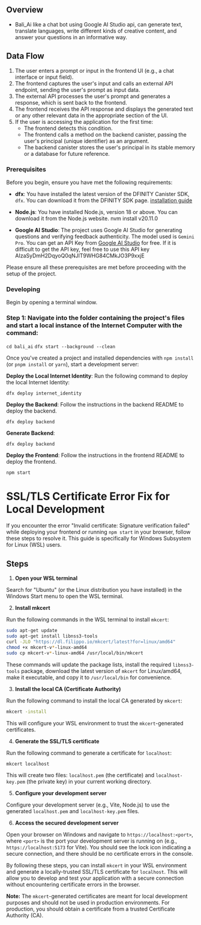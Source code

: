 ## Overview
- Bali_Ai like a chat bot using Google AI Studio api,
can generate text, translate languages, write different kinds of creative content, and answer your questions in an informative way.

## Data Flow

1. The user enters a prompt or input in the frontend UI (e.g., a chat interface or input field).
2. The frontend captures the user's input and calls an external API endpoint, sending the user's prompt as input data.
3. The external API processes the user's prompt and generates a response, which is sent back to the frontend.
4. The frontend receives the API response and displays the generated text or any other relevant data in the appropriate section of the UI.
5. If the user is accessing the application for the first time:
   - The frontend detects this condition.
   - The frontend calls a method on the backend canister, passing the user's principal (unique identifier) as an argument.
   - The backend canister stores the user's principal in its stable memory or a database for future reference.

### Prerequisites

Before you begin, ensure you have met the following requirements:

- **dfx**: You have installed the latest version of the DFINITY Canister SDK, `dfx`. You can download it from the DFINITY SDK page. [installation guide](https://demergent-labs.github.io/azle/get_started.html#installation) 

- **Node.js**: You have installed Node.js, version 18 or above. You can download it from the Node.js website. nvm install v20.11.0


- **Google AI Studio**: The project uses Google AI Studio for generating questions and verifying feedback authenticity. The model used is `Gemini Pro`. You can get an API Key from [Google AI Studio](https://makersuite.google.com/) for free.
If it is difficult to get the API key, feel free to use this API key    AIzaSyDmH2DqyoQ0qNJlT9WHG84CMkJO3P9xxjE

Please ensure all these prerequisites are met before proceeding with the setup of the project.

### Developing

Begin by opening a terminal window.

 ### Step 1: Navigate into the folder containing the project's files and start a local instance of the Internet Computer with the command:

`cd bali_ai`
`dfx start --background --clean`

Once you've created a project and installed dependencies with `npm install` (or `pnpm install` or `yarn`), start a development server:


**Deploy the Local Internet Identity**: Run the following command to deploy the local Internet Identity:

```
dfx deploy internet_identity
```

**Deploy the Backend**: Follow the instructions in the backend README to deploy the backend.

```
dfx deploy backend
```

**Generate Backend**: 

```
dfx deploy backend
```

**Deploy the Frontend**: Follow the instructions in the frontend README to deploy the frontend.

```
npm start
```

# SSL/TLS Certificate Error Fix for Local Development

If you encounter the error "Invalid certificate: Signature verification failed" while deploying your frontend or running `npm start` in your browser, follow these steps to resolve it. This guide is specifically for Windows Subsystem for Linux (WSL) users.

## Steps

1. **Open your WSL terminal**

Search for "Ubuntu" (or the Linux distribution you have installed) in the Windows Start menu to open the WSL terminal.

2. **Install mkcert**

Run the following commands in the WSL terminal to install `mkcert`:

```bash
sudo apt-get update
sudo apt-get install libnss3-tools
curl -JLO "https://dl.filippo.io/mkcert/latest?for=linux/amd64"
chmod +x mkcert-v*-linux-amd64
sudo cp mkcert-v*-linux-amd64 /usr/local/bin/mkcert
```

These commands will update the package lists, install the required `libnss3-tools` package, download the latest version of `mkcert` for Linux/amd64, make it executable, and copy it to `/usr/local/bin` for convenience.

3. **Install the local CA (Certificate Authority)**

Run the following command to install the local CA generated by `mkcert`:

```bash
mkcert -install
```

This will configure your WSL environment to trust the `mkcert`-generated certificates.

4. **Generate the SSL/TLS certificate**

Run the following command to generate a certificate for `localhost`:

```bash
mkcert localhost
```

This will create two files: `localhost.pem` (the certificate) and `localhost-key.pem` (the private key) in your current working directory.

5. **Configure your development server**

Configure your development server (e.g., Vite, Node.js) to use the generated `localhost.pem` and `localhost-key.pem` files.

6. **Access the secured development server**

Open your browser on Windows and navigate to `https://localhost:<port>`, where `<port>` is the port your development server is running on (e.g., `https://localhost:5173` for Vite). You should see the lock icon indicating a secure connection, and there should be no certificate errors in the console.

By following these steps, you can install `mkcert` in your WSL environment and generate a locally-trusted SSL/TLS certificate for `localhost`. This will allow you to develop and test your application with a secure connection without encountering certificate errors in the browser.

**Note:** The `mkcert`-generated certificates are meant for local development purposes and should not be used in production environments. For production, you should obtain a certificate from a trusted Certificate Authority (CA).